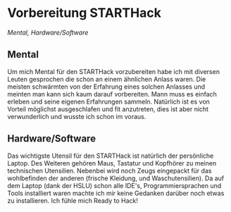 # Vorbereitung STARTHack

*Mental, Hardware/Software*

## Mental
Um mich Mental für den STARTHack vorzubereiten habe ich mit diversen Leuten gesprochen die schon an einem ähnlichen
Anlass waren. Die meisten schwärmten von der Erfahrung eines solchen Anlasses und meinten man kann sich kaum
darauf vorbereiten. Mann muss es einfach erleben und seine eigenen Erfahrungen sammeln. Natürlich ist es von Vorteil
möglichst ausgeschlafen und fit anzutreten, dies ist aber nicht verwunderlich und wusste ich schon im voraus.

## Hardware/Software
Das wichtigste Utensil für den STARTHack ist natürlich der persönliche Laptop. Des Weiteren gehören Maus, Tastatur und
Kopfhörer zu meinen technischen Utensilien. Nebenbei wird noch Zeugs eingepackt für das wohlbefinden der anderen
(frische Kleidung, und Waschutensilien).
Da auf dem Laptop (dank der HSLU) schon alle IDE's, Programmiersprachen und Tools installiert waren machte ich mir keine
Gedanken darüber noch etwas zu installieren. Ich fühle mich Ready to Hack!
